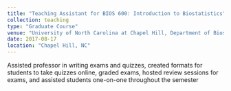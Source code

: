 ```yaml
---
title: "Teaching Assistant for BIOS 600: Introduction to Biostatistics"
collection: teaching
type: "Graduate Course"
venue: "University of North Carolina at Chapel Hill, Department of Biostatistics"
date: 2017-08-17
location: "Chapel Hill, NC"
---
```


Assisted professor in writing exams and quizzes, created formats for students to take quizzes online, graded exams, hosted review sessions for exams, and assisted students one-on-one throughout the semester
